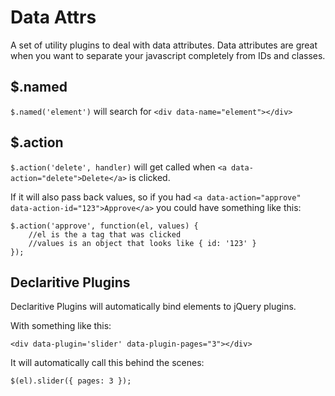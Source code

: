 # Data Attrs

A set of utility plugins to deal with data attributes.  Data attributes are great when you want to separate your javascript completely from IDs and classes.

## $.named

`$.named('element')` will search for `<div data-name="element"></div>`

## $.action

`$.action('delete', handler)` will get called when `<a data-action="delete">Delete</a>` is clicked.

If it will also pass back values, so if you had `<a data-action="approve" data-action-id="123">Approve</a>` you could have something like this:

```
$.action('approve', function(el, values) {
	//el is the a tag that was clicked
	//values is an object that looks like { id: '123' }
});
```

## Declaritive Plugins

Declaritive Plugins will automatically bind elements to jQuery plugins.

With something like this:

```
<div data-plugin='slider' data-plugin-pages="3"></div>
```

It will automatically call this behind the scenes:

```
$(el).slider({ pages: 3 });
```


